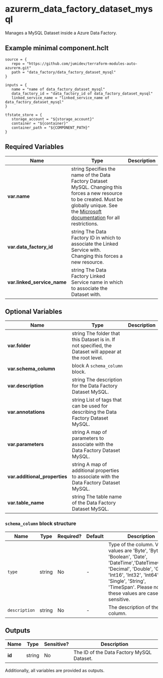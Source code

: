 # azurerm_data_factory_dataset_mysql

Manages a MySQL Dataset inside a Azure Data Factory.

## Example minimal component.hclt

```hcl
source = {
   repo = "https://github.com/jumidev/terraform-modules-auto-azurerm.git" 
   path = "data_factory/data_factory_dataset_mysql" 
}

inputs = {
   name = "name of data_factory_dataset_mysql" 
   data_factory_id = "data_factory_id of data_factory_dataset_mysql" 
   linked_service_name = "linked_service_name of data_factory_dataset_mysql" 
}

tfstate_store = {
   storage_account = "${storage_account}" 
   container = "${container}" 
   container_path = "${COMPONENT_PATH}" 
}

```

## Required Variables

| Name | Type |  Description |
| ---- | --------- |  ----------- |
| **var.name** | string  Specifies the name of the Data Factory Dataset MySQL. Changing this forces a new resource to be created. Must be globally unique. See the [Microsoft documentation](https://docs.microsoft.com/azure/data-factory/naming-rules) for all restrictions. | 
| **var.data_factory_id** | string  The Data Factory ID in which to associate the Linked Service with. Changing this forces a new resource. | 
| **var.linked_service_name** | string  The Data Factory Linked Service name in which to associate the Dataset with. | 

## Optional Variables

| Name | Type |  Description |
| ---- | --------- |  ----------- |
| **var.folder** | string  The folder that this Dataset is in. If not specified, the Dataset will appear at the root level. | 
| **var.schema_column** | block  A `schema_column` block. | 
| **var.description** | string  The description for the Data Factory Dataset MySQL. | 
| **var.annotations** | string  List of tags that can be used for describing the Data Factory Dataset MySQL. | 
| **var.parameters** | string  A map of parameters to associate with the Data Factory Dataset MySQL. | 
| **var.additional_properties** | string  A map of additional properties to associate with the Data Factory Dataset MySQL. | 
| **var.table_name** | string  The table name of the Data Factory Dataset MySQL. | 

### `schema_column` block structure

| Name | Type | Required? | Default | Description |
| ---- | ---- | --------- | ------- | ----------- |
| `type` | string | No | - | Type of the column. Valid values are 'Byte', 'Byte[]', 'Boolean', 'Date', 'DateTime','DateTimeOffset', 'Decimal', 'Double', 'Guid', 'Int16', 'Int32', 'Int64', 'Single', 'String', 'TimeSpan'. Please note these values are case sensitive. |
| `description` | string | No | - | The description of the column. |



## Outputs

| Name | Type | Sensitive? | Description |
| ---- | ---- | --------- | --------- |
| **id** | string | No  | The ID of the Data Factory MySQL Dataset. | 

Additionally, all variables are provided as outputs.
